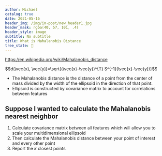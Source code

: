 ```yaml
---
author: Michael
catalog: true
date: 2021-05-16
header_img: /img/in-post/new_header1.jpg
header_mask: rgba(40, 57, 101, .4)
header_style: image
subtitle: No subtitle
title: What is Mahalanobis Distance
tree_state: 🌱
---
```


https://en.wikipedia.org/wiki/Mahalanobis_distance

$$d(\vec{x}, \vec{y})=\sqrt{(\vec{x}-\vec{y})^{T} S^{-1}(\vec{x}-\vec{y})}$$

- The Mahalanobis distance is the distance of a point from the center of mass divided by the width of the ellipsoid in the direction of that point.
- Ellipsoid is constructed by covariance matrix to account for correlations between features

## Suppose I wanted to calculate the Mahalanobis nearest neighbor
1. Calculate covariance matrix between all features which will allow you to scale your multidimensional ellipsoid
2. Then calculate the Mahalanobis distance between your point of interest and every other point
3. Report the $k$ closest points